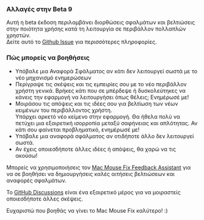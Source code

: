 ### Αλλαγές στην Beta 9

Αυτή η beta έκδοση περιλαμβάνει διορθώσεις σφαλμάτων και βελτιώσεις στην ποιότητα χρήσης κατά τη λειτουργία σε περιβάλλον πολλαπλών χρηστών. \
Δείτε αυτό το [Github Issue](https://github.com/noah-nuebling/mac-mouse-fix/issues/93) για περισσότερες πληροφορίες.

### Πώς μπορείς να βοηθήσεις

- Υπόβαλε μια Αναφορά Σφάλματος αν κάτι δεν λειτουργεί σωστά με το νέο μηχανισμό ενημερώσεων
- Περίγραψε τις σκέψεις και τις εμπειρίες σου με το νέο περιβάλλον χρήστη γενικά. Βρήκες κάτι που σε μπέρδεψε ή δυσκολεύτηκες να κάνεις την εφαρμογή να λειτουργήσει όπως θέλεις; Ενημέρωσέ με!
- Μοιράσου τις απόψεις και τις ιδέες σου για βελτίωση των νέων κειμένων του περιβάλλοντος χρήστη.\
   Υπάρχει αρκετό νέο κείμενο στην εφαρμογή. Θα ήθελα πολύ να πετύχει μια εξαιρετική ισορροπία μεταξύ σαφήνειας και απλότητας. Αν κάτι σου φαίνεται προβληματικό, ενημέρωσέ με!
- Υπόβαλε μια αναφορά σφάλματος αν οτιδήποτε άλλο δεν λειτουργεί σωστά.
- Αν έχεις οποιεσδήποτε άλλες ιδέες ή απόψεις, θα χαρώ να τις ακούσω!

Μπορείς να χρησιμοποιήσεις τον [Mac Mouse Fix Feedback Assistant](https://github.com/noah-nuebling/mac-mouse-fix/issues/new/choose) για να σε βοηθήσει να δημιουργήσεις καλές αιτήσεις βελτιώσεων και αναφορές σφαλμάτων.

Το [GitHub Discussions](https://github.com/noah-nuebling/mac-mouse-fix/discussions/82) είναι ένα εξαιρετικό μέρος για να μοιραστείς οποιεσδήποτε άλλες σκέψεις.

Ευχαριστώ που βοηθάς να γίνει το Mac Mouse Fix καλύτερο! :)